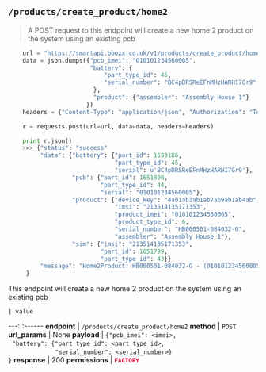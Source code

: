 ## `/products/create_product/home2`

> A POST request to this endpoint will create a new home 2 product on the system using an existing pcb

```python
    url = "https://smartapi.bboxx.co.uk/v1/products/create_product/home2"
    data = json.dumps({"pcb_imei": "010101234560005",
                       "battery": {
                           "part_type_id": 45,
                           "serial_number": "BC4pDRSReEFnMHzHARHI7Gr9",
                        },
                        "product": {"assembler": "Assembly House 1"}
                      })
    headers = {"Content-Type": "application/json", "Authorization": "Token token=" + A_VALID_TOKEN}

    r = requests.post(url=url, data=data, headers=headers)

    print r.json()
    >>> {"status": "success"
         "data": {"battery": {"part_id": 1693186,
                              "part_type_id": 45,
                              "serial": u'BC4pDRSReEFnMHzHARHI7Gr9'},
                  "pcb": {"part_id": 1651800,
                          "part_type_id": 44,
                          "serial": "010101234560005"},
                  "product": {"device_key": "4ab1ab3ab1ab7ab9ab1ab4ab",
                              "imsi": "213514135171353",
                              "product_imei": "010101234560005",
                              "product_type_id": 6,
                              "serial_number": "HB000501-084032-G",
                              "assembler": "Assembly House 1"},
                  "sim": {"imsi": "213514135171353",
                          "part_id": 1651799,
                          "part_type_id": 43}},
         "message": "Home2Product: HB000501-084032-G - (010101234560005) created.",
     }
```

This endpoint will create a new home 2 product on the system using an existing pcb

    | value
---:|:------
__endpoint__ | `/products/create_product/home2`
__method__ | `POST`
__url_params__ | None
__payload__ | `{"pcb_imei": <imei>,`<br>&nbsp;&nbsp;`"battery": {"part_type_id": <part_type_id>,`<br>&nbsp;&nbsp;&nbsp;&nbsp;&nbsp;&nbsp;&nbsp;&nbsp;&nbsp;&nbsp;&nbsp;&nbsp;&nbsp;&nbsp;&nbsp;&nbsp;&nbsp;&nbsp;&nbsp;&nbsp;&nbsp;&nbsp;&nbsp;&nbsp;`"serial_number": <serial_number>}`<br>`}`
__response__ | 200
__permissions__ | <font color="Crimson">__`FACTORY`__</font>

